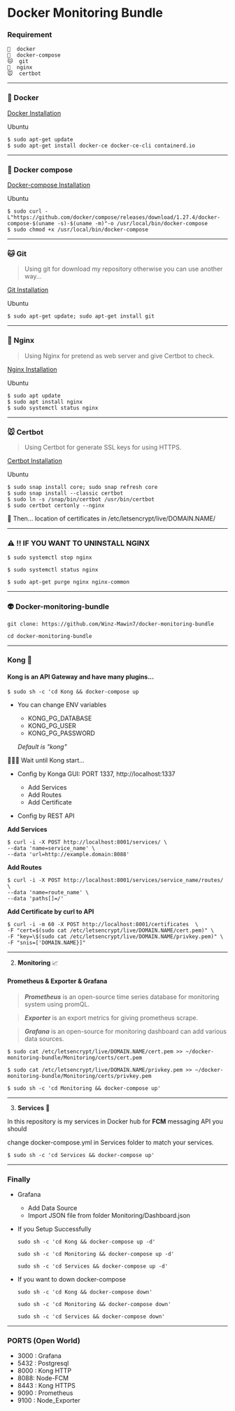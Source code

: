 # Docker Monitoring Bundle

### Requirement

    🐳  docker
    🐙  docker-compose
    🐱  git
    🐶  nginx
    🐭  certbot

---

### 🐳 Docker

[Docker Installation](https://docs.docker.com/engine/install/)

Ubuntu

```
$ sudo apt-get update
$ sudo apt-get install docker-ce docker-ce-cli containerd.io
```

---

### 🐙 Docker compose

[Docker-compose Installation](https://docs.docker.com/compose/install/)

Ubuntu

```
$ sudo curl -L"https://github.com/docker/compose/releases/download/1.27.4/docker-compose-$(uname -s)-$(uname -m)"-o /usr/local/bin/docker-compose
$ sudo chmod +x /usr/local/bin/docker-compose
```

---

### 🐱 Git

> Using git for download my repository otherwise you can use another way...

[Git Installation](https://www.atlassian.com/git/tutorials/install-git)

Ubuntu

```
$ sudo apt-get update; sudo apt-get install git
```

---

### 🐶 Nginx

> Using Nginx for pretend as web server and give Certbot to check.

[Nginx Installation](https://www.digitalocean.com/community/tutorials/how-to-install-nginx-on-ubuntu-18-04-quickstart)

Ubuntu

```
$ sudo apt update
$ sudo apt install nginx
$ sudo systemctl status nginx
```

---

### 🐭 Certbot

> Using Certbot for generate SSL keys for using HTTPS.

[Certbot Installation](https://certbot.eff.org/lets-encrypt/ubuntubionic-nginx)

Ubuntu

```
$ sudo snap install core; sudo snap refresh core
$ sudo snap install --classic certbot
$ sudo ln -s /snap/bin/certbot /usr/bin/certbot
$ sudo certbot certonly --nginx
```

🚀 Then... location of certificates in /etc/letsencrypt/live/DOMAIN.NAME/

---

### ⚠️ !! IF YOU WANT TO UNINSTALL NGINX

```
$ sudo systemctl stop nginx

$ sudo systemctl status nginx

$ sudo apt-get purge nginx nginx-common
```

---

### 👽 Docker-monitoring-bundle

    git clone: https://github.com/Winz-Mawin7/docker-monitoring-bundle

    cd docker-monitoring-bundle

---

### Kong 🦍

#### Kong is an API Gateway and have many plugins...

```
$ sudo sh -c 'cd Kong && docker-compose up
```

- You can change ENV variables

  - KONG_PG_DATABASE
  - KONG_PG_USER
  - KONG_PG_PASSWORD

  _*Default is "kong"*_

🧎🏻‍♂️ Wait until Kong start...

- Config by Konga GUI: PORT 1337, http://localhost:1337

  - Add Services
  - Add Routes
  - Add Certificate

- Config by REST API

**Add Services**

```
$ curl -i -X POST http://localhost:8001/services/ \
--data 'name=service_name' \
--data 'url=http://example.domain:8088'
```

**Add Routes**

```
$ curl -i -X POST http://localhost:8001/services/service_name/routes/ \
--data 'name=route_name' \
--data 'paths[]=/'
```

**Add Certificate by curl to API**

```
$ curl -i -m 60 -X POST http://localhost:8001/certificates  \
-F "cert=$(sudo cat /etc/letsencrypt/live/DOMAIN.NAME/cert.pem)" \
-F "key=\$(sudo cat /etc/letsencrypt/live/DOMAIN.NAME/privkey.pem)" \
-F "snis=['DOMAIN.NAME}]"
```

---

2. **Monitoring** 📈

#### Prometheus & Exporter & Grafana

> _**Prometheus**_ is an open-source time series database for monitoring system using promQL.

> _**Exporter**_ is an export metrics for giving prometheus scrape.

> _**Grafana**_ is an open-source for monitoring dashboard can add various data sources.

```
$ sudo cat /etc/letsencrypt/live/DOMAIN.NAME/cert.pem >> ~/docker-monitoring-bundle/Monitoring/certs/cert.pem

$ sudo cat /etc/letsencrypt/live/DOMAIN.NAME/privkey.pem >> ~/docker-monitoring-bundle/Monitoring/certs/privkey.pem

$ sudo sh -c 'cd Monitoring && docker-compose up'
```

---

3.  **Services** 🐯

In this repository is my services in Docker hub for **FCM** messaging API you should <br />

change docker-compose.yml in Services folder to match your services.

```
$ sudo sh -c 'cd Services && docker-compose up'
```

---

### Finally

- Grafana

  - Add Data Source
  - Import JSON file from folder Monitoring/Dashboard.json

- If you Setup Successfully

  ```
  sudo sh -c 'cd Kong && docker-compose up -d'

  sudo sh -c 'cd Monitoring && docker-compose up -d'

  sudo sh -c 'cd Services && docker-compose up -d'
  ```

- If you want to down docker-compose

  ```
  sudo sh -c 'cd Kong && docker-compose down'

  sudo sh -c 'cd Monitoring && docker-compose down'

  sudo sh -c 'cd Services && docker-compose down'
  ```

---

### PORTS (Open World)

- 3000 : Grafana
- 5432 : Postgresql
- 8000 : Kong HTTP
- 8088: Node-FCM
- 8443 : Kong HTTPS
- 9090 : Prometheus
- 9100 : Node_Exporter
